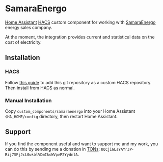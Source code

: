 # SamaraEnergo

[Home Assistant](https://www.home-assistant.io/) [HACS](https://hacs.xyz/) custom component for working with [SamaraEnergo](https://www.samaraenergo.ru/) energy sales company.

At the moment, the integration provides current and statistical data on the cost of electricity.

## Installation

### HACS

Follow [this guide](https://hacs.xyz/docs/faq/custom_repositories/) to add this git repository as a custom HACS repository. Then install from HACS as normal.

### Manual Installation

Copy `custom_components/samaraenergo` into your Home Assistant `$HA_HOME/config` directory, then restart Home Assistant.

## Support

If you find the component useful and want to support me and my work, you can do this by sending me a donation in [TONs](https://ton.org/): `UQCji6LsYAYrJP-Rij7SPjJcL0wkblVDmIkoWVpvP2YydnlA`.
